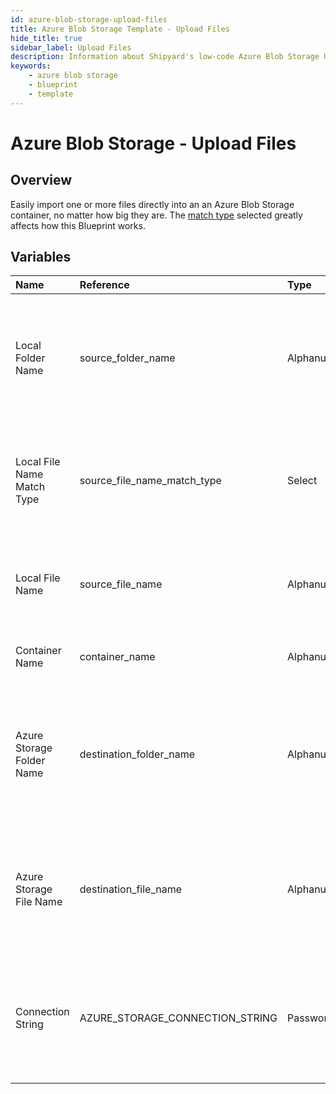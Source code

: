 ```yaml
---
id: azure-blob-storage-upload-files
title: Azure Blob Storage Template - Upload Files
hide_title: true
sidebar_label: Upload Files
description: Information about Shipyard's low-code Azure Blob Storage Upload Files blueprint. Easily import one or more files directly into an Azure Blob Storage container, no matter how big they are.
keywords:
    - azure blob storage
    - blueprint
    - template
---
```


# Azure Blob Storage - Upload Files

## Overview

Easily import one or more files directly into an an Azure Blob Storage container, no matter how big they are. The [match type](../reference/blueprint-library/match-type.md) selected greatly affects how this Blueprint works.



## Variables

| Name | Reference | Type | Required | Default | Options | Description |
|:---|:---|:---|:---|:---|:---|:---|
| Local Folder Name | source_folder_name | Alphanumeric | :heavy_minus_sign: | - | - | Name of the local folder on Shipyard to upload the target file from. If left blank, will look in the home directory. |
| Local File Name Match Type | source_file_name_match_type | Select | :white_check_mark: | exact_match | `Exact Match`, `Regex Match` | Determines if the text in &#34;Local File Name&#34; will look for one file with exact match, or multiple files using regex. |
| Local File Name | source_file_name | Alphanumeric | :white_check_mark: | - | - | Name of the target file on Shipyard. Can be regex if &#34;Match Type&#34; is set accordingly. |
| Container Name | container_name | Alphanumeric | :white_check_mark: | - | - | Name of the target Azure storage container. |
| Azure Storage Folder Name | destination_folder_name | Alphanumeric | :heavy_minus_sign: | - | - | Folder where the file(s) should be downloaded in the Azure Storage container. Leaving blank will place the file in the root directory. |
| Azure Storage File Name | destination_file_name | Alphanumeric | :heavy_minus_sign: | - | - | What to name the file(s) being uploaded to Azure Storage. If left blank, defaults to the original file name(s). |
| Connection String | AZURE_STORAGE_CONNECTION_STRING | Password | :white_check_mark: | - | - | Connection string for programmatic access to upload the file to the specified Azure storage container. |


